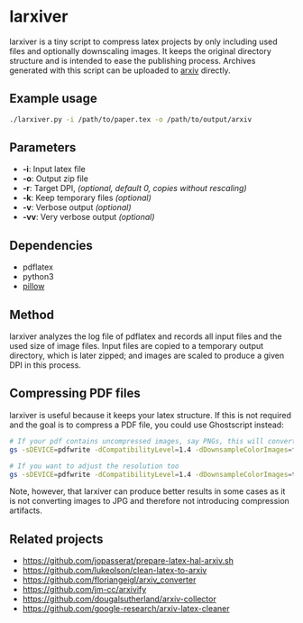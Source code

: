 # larxiver
larxiver is a tiny script to compress latex projects by only including used files and optionally downscaling images. It keeps the original directory structure and is intended to ease the publishing process. Archives generated with this script can be uploaded to [arxiv](https://arxiv.org/) directly.

## Example usage

```Bash
./larxiver.py -i /path/to/paper.tex -o /path/to/output/arxiv
```

## Parameters

* **-i**: Input latex file
* **-o**: Output zip file
* **-r**: Target DPI, *(optional, default 0, copies without rescaling)*
* **-k**: Keep temporary files *(optional)*
* **-v**: Verbose output *(optional)*
* **-vv**: Very verbose output *(optional)*

## Dependencies

* pdflatex
* python3
* [pillow](https://pypi.org/project/Pillow/)

## Method

larxiver analyzes the log file of pdflatex and records all input files and the used size of image files. Input files are copied to a temporary output directory, which is later zipped; and images are scaled to produce a given DPI in this process.

## Compressing PDF files

larxiver is useful because it keeps your latex structure. If this is not required and the goal is to compress a PDF file, you could use Ghostscript instead:
```Bash
# If your pdf contains uncompressed images, say PNGs, this will convert them to JPG and reduce the file size significantly
gs -sDEVICE=pdfwrite -dCompatibilityLevel=1.4 -dDownsampleColorImages=false -dNOPAUSE -dBATCH -sOutputFile=paper_web.pdf paper.pdf

# If you want to adjust the resolution too
gs -sDEVICE=pdfwrite -dCompatibilityLevel=1.4 -dDownsampleColorImages=true -dColorImageResolution=150 -dNOPAUSE -dBATCH -sOutputFile=paper_web.pdf paper.pdf
```

Note, however, that larxiver can produce better results in some cases as it is not converting images to JPG and therefore not introducing compression artifacts.


## Related projects
* https://github.com/jopasserat/prepare-latex-hal-arxiv.sh
* https://github.com/lukeolson/clean-latex-to-arxiv
* https://github.com/floriangeigl/arxiv_converter
* https://github.com/jm-cc/arxivify
* https://github.com/dougalsutherland/arxiv-collector
* https://github.com/google-research/arxiv-latex-cleaner
